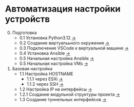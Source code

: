 # Автоматизация настройки устройств

0. Подготовка
   - 0.1 Установка Python3.12 [->](./init/installPython3.12/README.md)
   - 0.2 Создание виртуалььного окружения [->](./init/createVirtualEnv/README.md)
   - 0.3 Подключение VSCode к виртуальной машине [->](./init/connectVSCodeToAnsible/README.md)
   - 0.4 Установка Ansible [->](./init/installAnsible/README.md)
   - 0.5 Начальная настройка Ansible [->](./init/initSettings/README.md)
   - 0.5 Начальная настройка VMs [->](./init/initVMs/README.md)
1. Базовая настройка
   - 1.1 Настройка HOSTNAME 
      - 1.1.1 через ESXi [->](./changeHostnameViaESXi/README.md)
      - 1.1.2 через SSH [->](./changeHostnameViaSSH/README.md)
   - 1.2 Настройка IP на интерфейсы [->](./assignIpAddress/README.md)
   - 1.2.1 Создание модульной структуры проекта [->](./createStructireProject/README.md)
   - 1.3 Создание туннельных интерфейсов [->](./createTunnelInterfaces/README.md)